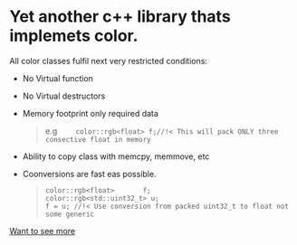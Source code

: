 # Yet another c++ library thats implemets color.

All color classes fulfil next very restricted conditions:
- No Virtual function
- No Virtual destructors
- Memory footprint only required data 
    > e.g ```     color::rgb<float> f;//!< This will pack ONLY three consective float in memory ```

- Ability to copy class with memcpy, memmove, etc
- Coonversions are fast eas possible.
    >    ```
    >    color::rgb<float>       f;
    >    color::rgb<std::uint32_t> u;
    >    f = u; //!< Use conversion from packed uint32_t to float not some generic
    >    ```

[Want to see more](doc/index.html)